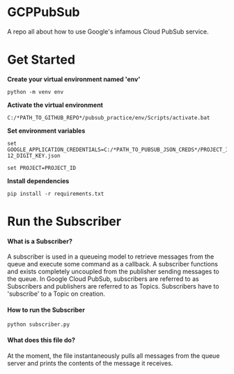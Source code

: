 # GCPPubSub
A repo all about how to use Google's infamous Cloud PubSub service.

# Get Started

**Create your virtual environment named 'env'**

```
python -m venv env
```
**Activate the virtual environment**

```
C:/*PATH_TO_GITHUB_REPO*/pubsub_practice/env/Scripts/activate.bat
```

**Set environment variables**

```
set GOOGLE_APPLICATION_CREDENTIALS=C:/*PATH_TO_PUBSUB_JSON_CREDS*/PROJECT_ID-12_DIGIT_KEY.json

set PROJECT=PROJECT_ID
```

**Install dependencies**

```
pip install -r requirements.txt
```

# Run the Subscriber
#### What is a Subscriber?

A subscriber is used in a queueing model to retrieve messages from the queue and execute 
some command as a callback. A subscriber functions and exists completely uncoupled from the
publisher sending messages to the queue. In Google Cloud PubSub, subscribers are referred 
to as Subscribers and publishers are referred to as Topics. Subscribers have to 'subscribe'
to a Topic on creation.

#### How to run the Subscriber

```
python subscriber.py
```

#### What does this file do?

At the moment, the file instantaneously pulls all messages from the queue server and prints
the contents of the message it receives. 
